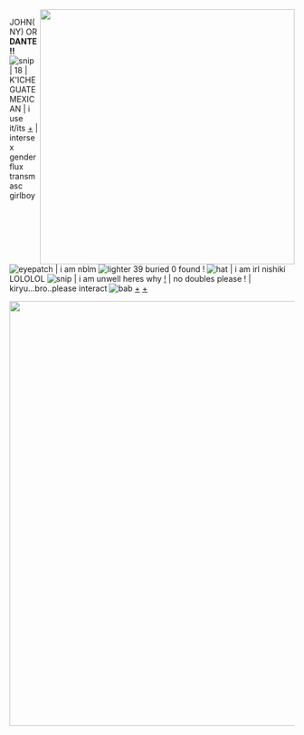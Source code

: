 <img align="right" width="450" src="https://cdn.discordapp.com/attachments/976628786542026774/988436911523778660/R.gif">


JOHN(NY) OR **DANTE!!** ![snip](https://cdn.discordapp.com/emojis/873432312405184533.gif) | 18 | K'ICHE GUATE MEXICAN | i use it/its [+](https://pronouny.xyz/u/ps2nishiki) | intersex genderflux transmasc girlboy ![eyepatch](https://fukase.ju.mp/assets/images/gallery14/edfa929f.gif) |  i am nblm ![lighter](https://cdn.discordapp.com/emojis/794777851324530708.gif) 
39 buried 0 found ! ![hat](https://fukase.ju.mp/assets/images/gallery14/fdf2679e.gif) | i am irl nishiki LOLOLOL ![snip](https://cdn.discordapp.com/emojis/873432883455475743.gif) | i am unwell heres why [!](https://rentry.co/myinferno) | no doubles please ! | kiryu...bro..please interact ![bab](https://cdn.discordapp.com/attachments/976628786542026774/988436525131890698/1655729339687_1.png) [+](https://twitter.com/ta_go_nu/status/1534485955268444160?s=20&t=3qbKsH3txe32AQ863RUWZA) [+](https://twitter.com/RAEB223/status/1396854677191335938?s=20&t=V8qkjP2reu3873nzEITNnA)



<img align="left" width="750" src="https://cdn.discordapp.com/attachments/976628786542026774/976884297392873493/unknown.png">


